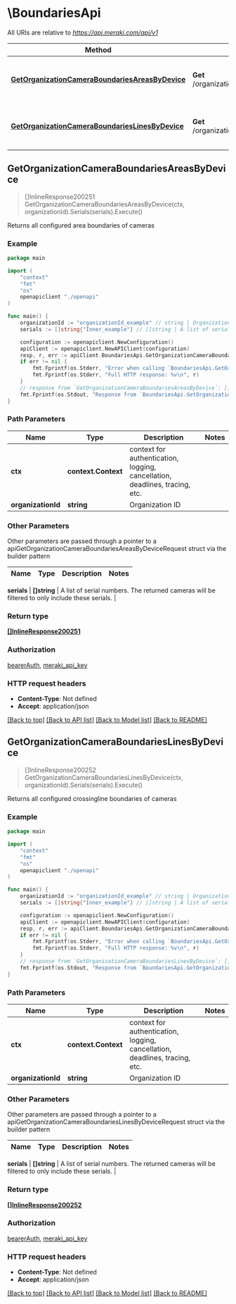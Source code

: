 # \BoundariesApi

All URIs are relative to *https://api.meraki.com/api/v1*

Method | HTTP request | Description
------------- | ------------- | -------------
[**GetOrganizationCameraBoundariesAreasByDevice**](BoundariesApi.md#GetOrganizationCameraBoundariesAreasByDevice) | **Get** /organizations/{organizationId}/camera/boundaries/areas/byDevice | Returns all configured area boundaries of cameras
[**GetOrganizationCameraBoundariesLinesByDevice**](BoundariesApi.md#GetOrganizationCameraBoundariesLinesByDevice) | **Get** /organizations/{organizationId}/camera/boundaries/lines/byDevice | Returns all configured crossingline boundaries of cameras



## GetOrganizationCameraBoundariesAreasByDevice

> []InlineResponse200251 GetOrganizationCameraBoundariesAreasByDevice(ctx, organizationId).Serials(serials).Execute()

Returns all configured area boundaries of cameras



### Example

```go
package main

import (
    "context"
    "fmt"
    "os"
    openapiclient "./openapi"
)

func main() {
    organizationId := "organizationId_example" // string | Organization ID
    serials := []string{"Inner_example"} // []string | A list of serial numbers. The returned cameras will be filtered to only include these serials. (optional)

    configuration := openapiclient.NewConfiguration()
    apiClient := openapiclient.NewAPIClient(configuration)
    resp, r, err := apiClient.BoundariesApi.GetOrganizationCameraBoundariesAreasByDevice(context.Background(), organizationId).Serials(serials).Execute()
    if err != nil {
        fmt.Fprintf(os.Stderr, "Error when calling `BoundariesApi.GetOrganizationCameraBoundariesAreasByDevice``: %v\n", err)
        fmt.Fprintf(os.Stderr, "Full HTTP response: %v\n", r)
    }
    // response from `GetOrganizationCameraBoundariesAreasByDevice`: []InlineResponse200251
    fmt.Fprintf(os.Stdout, "Response from `BoundariesApi.GetOrganizationCameraBoundariesAreasByDevice`: %v\n", resp)
}
```

### Path Parameters


Name | Type | Description  | Notes
------------- | ------------- | ------------- | -------------
**ctx** | **context.Context** | context for authentication, logging, cancellation, deadlines, tracing, etc.
**organizationId** | **string** | Organization ID | 

### Other Parameters

Other parameters are passed through a pointer to a apiGetOrganizationCameraBoundariesAreasByDeviceRequest struct via the builder pattern


Name | Type | Description  | Notes
------------- | ------------- | ------------- | -------------

 **serials** | **[]string** | A list of serial numbers. The returned cameras will be filtered to only include these serials. | 

### Return type

[**[]InlineResponse200251**](InlineResponse200251.md)

### Authorization

[bearerAuth](../README.md#bearerAuth), [meraki_api_key](../README.md#meraki_api_key)

### HTTP request headers

- **Content-Type**: Not defined
- **Accept**: application/json

[[Back to top]](#) [[Back to API list]](../README.md#documentation-for-api-endpoints)
[[Back to Model list]](../README.md#documentation-for-models)
[[Back to README]](../README.md)


## GetOrganizationCameraBoundariesLinesByDevice

> []InlineResponse200252 GetOrganizationCameraBoundariesLinesByDevice(ctx, organizationId).Serials(serials).Execute()

Returns all configured crossingline boundaries of cameras



### Example

```go
package main

import (
    "context"
    "fmt"
    "os"
    openapiclient "./openapi"
)

func main() {
    organizationId := "organizationId_example" // string | Organization ID
    serials := []string{"Inner_example"} // []string | A list of serial numbers. The returned cameras will be filtered to only include these serials. (optional)

    configuration := openapiclient.NewConfiguration()
    apiClient := openapiclient.NewAPIClient(configuration)
    resp, r, err := apiClient.BoundariesApi.GetOrganizationCameraBoundariesLinesByDevice(context.Background(), organizationId).Serials(serials).Execute()
    if err != nil {
        fmt.Fprintf(os.Stderr, "Error when calling `BoundariesApi.GetOrganizationCameraBoundariesLinesByDevice``: %v\n", err)
        fmt.Fprintf(os.Stderr, "Full HTTP response: %v\n", r)
    }
    // response from `GetOrganizationCameraBoundariesLinesByDevice`: []InlineResponse200252
    fmt.Fprintf(os.Stdout, "Response from `BoundariesApi.GetOrganizationCameraBoundariesLinesByDevice`: %v\n", resp)
}
```

### Path Parameters


Name | Type | Description  | Notes
------------- | ------------- | ------------- | -------------
**ctx** | **context.Context** | context for authentication, logging, cancellation, deadlines, tracing, etc.
**organizationId** | **string** | Organization ID | 

### Other Parameters

Other parameters are passed through a pointer to a apiGetOrganizationCameraBoundariesLinesByDeviceRequest struct via the builder pattern


Name | Type | Description  | Notes
------------- | ------------- | ------------- | -------------

 **serials** | **[]string** | A list of serial numbers. The returned cameras will be filtered to only include these serials. | 

### Return type

[**[]InlineResponse200252**](InlineResponse200252.md)

### Authorization

[bearerAuth](../README.md#bearerAuth), [meraki_api_key](../README.md#meraki_api_key)

### HTTP request headers

- **Content-Type**: Not defined
- **Accept**: application/json

[[Back to top]](#) [[Back to API list]](../README.md#documentation-for-api-endpoints)
[[Back to Model list]](../README.md#documentation-for-models)
[[Back to README]](../README.md)

